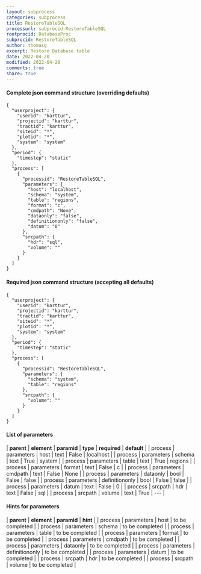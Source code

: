 ```yaml
---
layout: subprocess
categories: subprocess
title: RestoreTableSQL
processurl: subprocid-RestoreTableSQL
rootprocid: DatabaseProc
subprocid: RestoreTableSQL
author: thomasg
excerpt: Restore Database table
date: 2022-04-20
modified: 2022-04-20
comments: true
share: true
---
```


#### Complete json command structure (overriding defaults)
```
{
  "userproject": {
    "userid": "karttur",
    "projectid": "karttur",
    "tractid": "karttur",
    "siteid": "*",
    "plotid": "*",
    "system": "system"
  },
  "period": {
    "timestep": "static"
  },
  "process": [
    {
      "processid": "RestoreTableSQL",
      "parameters": {
        "host": "localhost",
        "schema": "system",
        "table": "regions",
        "format": "c",
        "cmdpath": "None",
        "dataonly": "false",
        "definitiononly": "false",
        "datum": "0"
      },
      "srcpath": {
        "hdr": "sql",
        "volume": ""
      }
    }
  ]
}
```
#### Required json command structure (accepting all defaults)
```
{
  "userproject": {
    "userid": "karttur",
    "projectid": "karttur",
    "tractid": "karttur",
    "siteid": "*",
    "plotid": "*",
    "system": "system"
  },
  "period": {
    "timestep": "static"
  },
  "process": [
    {
      "processid": "RestoreTableSQL",
      "parameters": {
        "schema": "system",
        "table": "regions"
      },
      "srcpath": {
        "volume": ""
      }
    }
  ]
}
```
#### List of parameters

| **parent** | **element** | **paramid** | **type** | **required** | **default** |
| process | parameters | host | text | False | localhost |
| process | parameters | schema | text | True | system |
| process | parameters | table | text | True | regions |
| process | parameters | format | text | False | c |
| process | parameters | cmdpath | text | False | None |
| process | parameters | dataonly | bool | False | false |
| process | parameters | definitiononly | bool | False | false |
| process | parameters | datum | text | False | 0 |
| process | srcpath | hdr | text | False | sql |
| process | srcpath | volume | text | True | --- |

#### Hints for parameters

| **parent** | **element** | **paramid** | **hint** |
| process | parameters | host | to be completed |
| process | parameters | schema | to be completed |
| process | parameters | table | to be completed |
| process | parameters | format | to be completed |
| process | parameters | cmdpath | to be completed |
| process | parameters | dataonly | to be completed |
| process | parameters | definitiononly | to be completed |
| process | parameters | datum | to be completed |
| process | srcpath | hdr | to be completed |
| process | srcpath | volume | to be completed |

